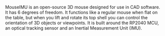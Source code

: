 MouseIMU is an open-source 3D mouse designed for use in CAD software. It has 6 degrees of freedom. It functions like a regular mouse when flat on the table, but when you lift and rotate its top shell you can control the orientation of 3D objects or viewpoints. It is built around the RP2040 MCU, an optical tracking sensor and an Inertial Measurement Unit (IMU).
